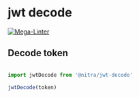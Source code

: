 # jwt decode

[![Mega-Linter](https://github.com/nitra/jwt-decode/workflows/Mega-Linter/badge.svg?branch=main)](https://github.com/nitra/jwt-decode/actions?query=workflow%3AMega-Linter+branch%3Amain)

## Decode token

```JavaScript

import jwtDecode from '@nitra/jwt-decode'

jwtDecode(token)
```
